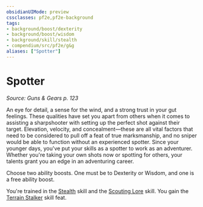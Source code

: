 ```yaml
---
obsidianUIMode: preview
cssclasses: pf2e,pf2e-background
tags:
- background/boost/dexterity
- background/boost/wisdom
- background/skill/stealth
- compendium/src/pf2e/g&g
aliases: ["Spotter"]
---
```

# Spotter
*Source: Guns & Gears p. 123*  

An eye for detail, a sense for the wind, and a strong trust in your gut feelings. These qualities have set you apart from others when it comes to assisting a sharpshooter with setting up the perfect shot against their target. Elevation, velocity, and concealment—these are all vital factors that need to be considered to pull off a feat of true marksmanship, and no sniper would be able to function without an experienced spotter. Since your younger days, you've put your skills as a spotter to work as an adventurer. Whether you're taking your own shots now or spotting for others, your talents grant you an edge in an adventuring career.

Choose two ability boosts. One must be to Dexterity or Wisdom, and one is a free ability boost.

You're trained in the [Stealth](compendium/skills.md#Stealth) skill and the [Scouting Lore](compendium/skills.md#Lore) skill. You gain the [Terrain Stalker](compendium/feats/terrain-stalker.md) skill feat.